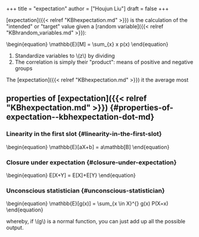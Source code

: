 +++
title = "expectation"
author = ["Houjun Liu"]
draft = false
+++

[expectation]({{< relref "KBhexpectation.md" >}}) is the calculation of the "intended" or "target" value given a [random variable]({{< relref "KBhrandom_variables.md" >}}):

\begin{equation}
\mathbb{E}[M] = \sum\_{x} x p(x)
\end{equation}

1.  Standardize variables to \\(z\\) by dividing
2.  The correlation is simply their "product": means of positive and negative groups

The [expectation]({{< relref "KBhexpectation.md" >}}) it the average most


## properties of [expectation]({{< relref "KBhexpectation.md" >}}) {#properties-of-expectation--kbhexpectation-dot-md}


### Linearity in the first slot {#linearity-in-the-first-slot}

\begin{equation}
\mathbb{E}[aX+b] = a\mathbb[B]
\end{equation}


### Closure under expectation {#closure-under-expectation}

\begin{equation}
E[X+Y] = E[X]+E[Y}
\end{equation}


### Unconscious statistician {#unconscious-statistician}

\begin{equation}
\mathbb{E}[g(x)] = \sum\_{x \in X}^{} g(x) P(X=x)
\end{equation}

whereby, if \\(g\\) is a normal function, you can just add up all the possible output.

